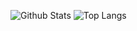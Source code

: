 ![Github Stats](https://github-readme-stats.vercel.app/api?username=frin0911&theme=graywhite&hide_title=True&show_icons=True)
![Top Langs](https://github-readme-stats.vercel.app/api/top-langs/?username=anuraghazra)
